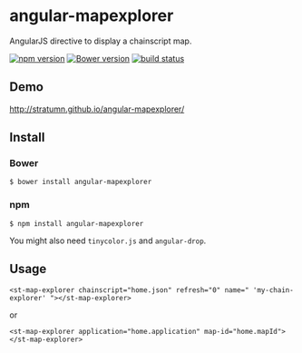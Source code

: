 # angular-mapexplorer

AngularJS directive to display a chainscript map.

[![npm version](https://badge.fury.io/js/angular-mapexplorer.svg)](https://badge.fury.io/js/angular-mapexplorer)
[![Bower version](https://badge.fury.io/bo/angular-mapexplorer.svg)](https://badge.fury.io/bo/angular-mapexplorer)
[![build status](https://travis-ci.org/stratumn/angular-mapexplorer.svg?branch=master)](https://travis-ci.org/stratumn/angular-mapexplorer.svg?branch=master)

## Demo
http://stratumn.github.io/angular-mapexplorer/

## Install

### Bower

```
$ bower install angular-mapexplorer
```

### npm

```
$ npm install angular-mapexplorer
```

You might also need `tinycolor.js` and `angular-drop`.


## Usage

```
<st-map-explorer chainscript="home.json" refresh="0" name=" 'my-chain-explorer' "></st-map-explorer>
```

or

```
<st-map-explorer application="home.application" map-id="home.mapId"></st-map-explorer>
```




